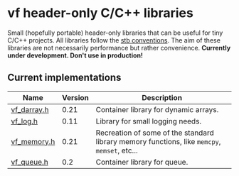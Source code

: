 # vf header-only C/C++ libraries
Small (hopefully portable) header-only libraries that can be useful for tiny C/C++ projects. All libraries follow the [stb conventions](https://github.com/nothings/stb/blob/master/docs/stb_howto.txt). The aim of these libraries are not necessarily performance but rather convenience. **Currently under development. Don't use in production!**

## Current implementations
| Name        | Version | Description                           |
| ----------- | ------- | ------------------------------------- |
| [vf_darray.h](/vf_darray.h) | 0.21 | Container library for dynamic arrays. |
| [vf_log.h](/vf_log.h) | 0.11 | Library for small logging needs. |
| [vf_memory.h](/vf_memory.h) | 0.21 | Recreation of some of the standard library memory functions, like `memcpy`, `memset`, etc... |
| [vf_queue.h](/vf_queue.h) | 0.2 | Container library for queue. |
